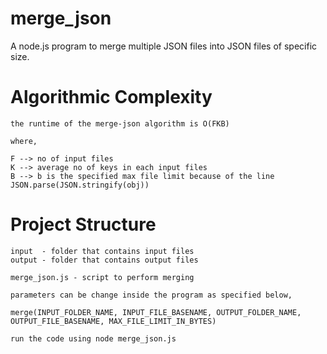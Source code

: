 # merge_json
A node.js program to merge multiple JSON files into JSON files of specific size.

# Algorithmic Complexity
    
    the runtime of the merge-json algorithm is O(FKB)

    where,

    F --> no of input files
    K --> average no of keys in each input files
    B --> b is the specified max file limit because of the line JSON.parse(JSON.stringify(obj))

# Project Structure

    input  - folder that contains input files
    output - folder that contains output files

    merge_json.js - script to perform merging

    parameters can be change inside the program as specified below,

    merge(INPUT_FOLDER_NAME, INPUT_FILE_BASENAME, OUTPUT_FOLDER_NAME, OUTPUT_FILE_BASENAME, MAX_FILE_LIMIT_IN_BYTES)

    run the code using node merge_json.js



    
